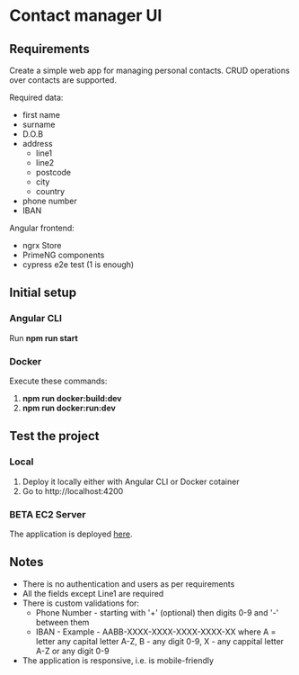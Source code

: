 # Contact manager UI

## Requirements

Create a simple web app for managing personal contacts. CRUD operations over contacts are supported.

Required data:

- first name
- surname
- D.O.B
- address
  - line1
  - line2
  - postcode
  - city
  - country
- phone number
- IBAN

Angular frontend:

- ngrx Store
- PrimeNG components
- cypress e2e test (1 is enough)

## Initial setup

### Angular CLI

Run **npm run start**

### Docker

Execute these commands:

1. **npm run docker:build:dev**
1. **npm run docker:run:dev**

## Test the project

### Local

1. Deploy it locally either with Angular CLI or Docker cotainer
1. Go to http://localhost:4200

### BETA EC2 Server

The application is deployed [here](http://63.35.57.109:4200/).

## Notes

- There is no authentication and users as per requirements
- All the fields except Line1 are required
- There is custom validations for:
  - Phone Number - starting with '+' (optional) then digits 0-9 and '-' between them
  - IBAN - Example - AABB-XXXX-XXXX-XXXX-XXXX-XX where A = letter any capital letter A-Z, B - any digit 0-9, X - any cappital letter A-Z or any digit 0-9
- The application is responsive, i.e. is mobile-friendly
